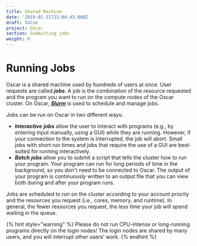 ```yaml
---
title: Shared Machine
date: '2019-01-31T22:04:43.000Z'
draft: false
project: Oscar
section: Submitting jobs
weight: 0
---
```


# Running Jobs

Oscar is a shared machine used by hundreds of users at once. User requests are called _**jobs**_. A job is the combination of the resource requested and the program you want to run on the compute nodes of the Oscar cluster. On Oscar, [_**Slurm**_](https://slurm.schedmd.com) is used to schedule and manage jobs.

Jobs can be run on Oscar in two different ways:

* _**Interactive**_ _**jobs**_ allow the user to interact with programs (e.g., by entering input manually, using a GUI) while they are running. However, if your connection to the system is interrupted, the job will abort. Small jobs with short run times and jobs that require the use of a GUI are best-suited for running interactively.
* _**Batch**_ _**jobs**_ allow you to submit a script that tells the cluster how to run your program. Your program can run for long periods of time in the background, so you don't need to be connected to Oscar. The output of your program is continuously written to an output file that you can view both during and after your program runs.

Jobs are scheduled to run on the cluster according to your account priority and the resources you request (i.e., cores, memory, and runtime). In general, the fewer resources you request, the less time your job will spend waiting in the queue.

{% hint style="warning" %}
Please do not run CPU-intense or long-running programs directly on the login nodes! The login nodes are shared by many users, and you will interrupt other users' work.
{% endhint %}





